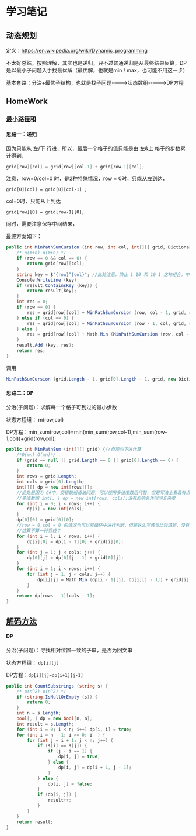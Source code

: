 # 学习笔记

## 动态规划

定义：https://en.wikipedia.org/wiki/Dynamic_programming

不太好总结，按照理解，其实也是递归，只不过普通递归是从最终结果反算，DP是以最小子问题入手找最优解（最优解，也就是min / max，也可能不用这一步）

 基本套路：分治+最优子结构，也就是找子问题---->状态数组----->DP方程



## HomeWork

### [最小路径和](https://leetcode-cn.com/problems/minimum-path-sum/)

#### 思路一：递归

因为只能从 左/下 行进，所以，最后一个格子的值只能是由 左&上 格子的步数累计得到，

```c#
grid[row][col] = grid[row][col-1] + grid[row-1][col];
```

注意，row=0/col=0 时，是2种特殊情况，row = 0时，只能从左到达，

```
grid[0][col] = grid[0][col-1] ;
```

col=0时，只能从上到达

```
grid[row][0] = grid[row-1][0];
```

同时，需要注意保存中间结果，

最终方案如下：

```c#
public int MinPathSumCursion (int row, int col, int[][] grid, Dictionary<string, int> result) {
    /* o(m+n) o(m+n) */
    if (row == 0 && col == 0) {
        return grid[row][col];
    }
    string key = $"{row}^{col}"; //此处注意，防止 1 10 和 10 1 这种组合，中间补插其他符号
    Console.WriteLine (key);
    if (result.ContainsKey (key)) {
        return result[key];
    }
    int res = 0;
    if (row == 0) {
        res = grid[row][col] + MinPathSumCursion (row, col - 1, grid, result);
    } else if (col == 0) {
        res = grid[row][col] + MinPathSumCursion (row - 1, col, grid, result);
    } else {
        res = grid[row][col] + Math.Min (MinPathSumCursion (row, col - 1, grid, result), MinPathSumCursion (row- 1, col, grid, result));
    }
    result.Add (key, res);
    return res;
}
```

调用

```c#
MinPathSumCursion (grid.Length - 1, grid[0].Length - 1, grid, new Dictionary<string, int> ());
```

#### 思路二：DP

分治(子问题)：求解每一个格子可到过的最小步数

状态方程组： m(row,col)

DP方程：min_sum(row,col)=min(min_sum(row,col-1),min_sum(row-1,col))+grid(row,col);

```c#
public int MinPathSum (int[][] grid) {//自顶向下进计算
    /*O(mn) O(mn)*/
    if (grid == null || grid.Length == 0 || grid[0].Length == 0) {
        return 0;
    }
    int rows = grid.Length;
    int cols = grid[0].Length;
    int[][] dp = new int[rows][];
    //此处是因为 C#中，交错数组语法问题，可以使用多维度数组代替，但是写法上看着有点不太和谐
    //多维数组 int[, ] dp = new int[rows, cols];没有影响总体时间复杂度
    for (int i = 0; i < rows; i++) {
        dp[i] = new int[cols];
    }
    dp[0][0] = grid[0][0];
    //row = 0,col = 0 的情况也可以双循环中进行判断，但是这么写感觉比较清楚，没有影响总体时间复杂度
    //这算不算一种剪枝？
    for (int i = 1; i < rows; i++) {
        dp[i][0] = dp[i - 1][0] + grid[i][0];
    }
    for (int j = 1; j < cols; j++) {
        dp[0][j] = dp[0][j - 1] + grid[0][j];
    }
    for (int i = 1; i < rows; i++) {
        for (int j = 1; j < cols; j++) {
            dp[i][j] = Math.Min (dp[i - 1][j], dp[i][j - 1]) + grid[i][j];
        }
    }
    return dp[rows - 1][cols - 1];
}
```



## [解码方法](https://leetcode-cn.com/problems/decode-ways)

#### DP

分治(子问题)：寻找相对位置一致的子串，是否为回文串

状态方程组： `dp[i][j]`

DP方程：`dp[i][j]=dp[i+1][j-1]`

```c#
public int CountSubstrings (string s) {
    /* o(n^2) o(n^2) */
    if (string.IsNullOrEmpty (s)) {
        return 0;
    }
    int n = s.Length;
    bool[, ] dp = new bool[n, n];
    int result = s.Length;
    for (int i = 0; i < n; i++) dp[i, i] = true;
    for (int i = n - 1; i >= 0; i--) {
        for (int j = i + 1; j < n; j++) {
            if (s[i] == s[j]) {
                if (j - i == 1) {
                    dp[i, j] = true;
                } else {
                    dp[i, j] = dp[i + 1, j - 1];
                }
            } else {
                dp[i, j] = false;
            }
            if (dp[i, j]) {
                result++;
            }
        }
    }
    return result;
}
```

